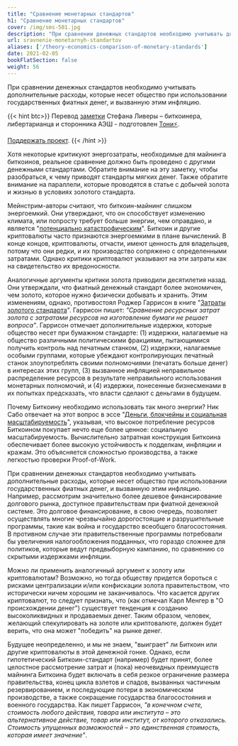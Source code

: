 ```yaml
---
title: "Сравнение монетарных стандартов"
h1: "Сравнение монетарных стандартов"
cover: /img/sms-501.jpg
description: "При сравнении денежных стандартов необходимо учитывать дополнительные расходы, которые несет общество при использовании государственных фиатных денег, и вызванную этим инфляцию."
url: sravnenie-monetarnyh-standartov
aliases: ['/theory-economics-comparison-of-monetary-standards']
date: 2021-02-05
bookFlatSection: false
weight: 56
---
```


При сравнении денежных стандартов необходимо учитывать дополнительные расходы, которые несет общество при использовании государственных фиатных денег, и вызванную этим инфляцию.

{{< hint btc>}}
Перевод [заметки](https://learn.saylor.org/mod/page/view.php?id=30722) Стефана Ливеры – биткоинера, либертарианца и сторонника АЭШ - подготовлен [Тони⚡️](https://snort.social/p/npub10awzknjg5r5lajnr53438ndcyjylgqsrnrtq5grs495v42qc6awsj45ys7). 

[Поддержать проект](/contribute/).
{{< /hint >}}

Хотя некоторые критикуют энергозатраты, необходимые для майнинга биткоинов, реальное сравнение должно быть проведено с другими денежными стандартами. Обратите внимание на эту заметку, чтобы разобраться, к чему приводят стандарты мягких денег. Также обратите внимание на параллели, которые проводятся в статье с добычей золота и жизнью в условиях золотого стандарта.

Мейнстрим-авторы считают, что биткоин-майнинг слишком энергоемкий. Они утверждают, что он способствует изменению климата, или попросту требует больше энергии, чем оправдано, и является "[потенциально катастрофическим](https://theconversation.com/the-utopian-currency-bitcoin-is-a-potentially-catastrophic-energy-guzzler-88871)". Биткоин и другие криптовалюты часто признаются энергоемкими в плане вычислений. В конце концов, криптовалюты, отчасти, имеют ценность для владельцев, потому что они редки, и их производство сопряжено с определенными затратами. Однако критики криптовалют указывают на эти затраты как на свидетельство их вредоносности.

Аналогичные аргументы критики золота приводили десятилетия назад. Они утверждали, что фиатный денежный стандарт более экономичен, чем золото, которое нужно физически добывать и хранить. Этим изменениям, однако, противостоял Роджер Гаррисон в книге "[Затраты золотого стандарта](https://webhome.auburn.edu/~garriro/g4gold.htm)". Гаррисон пишет: _"Сравнение ресурсных затрат золота с затратами ресурсов на изготовление бумаги не решает вопроса"_. Гаррисон отмечает дополнительные издержки, которые общество несет при бумажном стандарте: (1) издержки, налагаемые на общество различными политическими фракциями, пытающимися получить контроль над печатным станком, (2) издержки, налагаемые особыми группами, которые убеждают контролирующих печатный станок злоупотреблять своими полномочиями (печатать больше денег) в интересах этих групп, (3) вызванное инфляцией неправильное распределение ресурсов в результате неправильного использования монетарных полномочий, и (4) издержки, понесенные бизнесменами в их попытках предсказать, что власти сделают с деньгами в будущем.

Почему Биткоину необходимо использовать так много энергии? Ник Сабо отвечает на этот вопрос в эссе "[Деньги, блокчейны и социальная масштабируемость](/dengi-blokchejny-i-socialnaya-masshtabiruemost)", указывая, что высокое потребление ресурсов Биткоином покупает нечто еще более ценное: социальную масштабируемость. Вычислительно затратная конструкция Биткоина обеспечивает более высокую устойчивость к подделкам, инфляции и кражам. Это объясняется сложностью производства, а также легкостью проверки Proof-of-Work.

При сравнении денежных стандартов необходимо учитывать дополнительные расходы, которые несет общество при использовании государственных фиатных денег, и вызванную этим инфляцию. Например, рассмотрим значительно более дешевое финансирование долгового рынка, доступное правительствам при фиатной денежной системе. Это долговое финансирование, в свою очередь, позволяет осуществлять многие чрезвычайно дорогостоящие и разрушительные программы, такие как война и государство всеобщего благосостояния. В противном случае эти правительственные программы потребовали бы увеличения налогообложения подданных, что гораздо сложнее для политиков, которые ведут предвыборную кампанию, по сравнению со скрытыми издержками инфляции.

Можно ли применить аналогичный аргумент к золоту или криптовалютам? Возможно, но тогда обществу придется бороться с рисками централизации и/или конфискации золота правительством, что исторически ничем хорошим не заканчивалось. Что касается других криптовалют, то следует признать, что (как отмечал Карл Менгер в "О происхождении денег") существует тенденция к созданию высоколиквидных и продаваемых денег. Таким образом, человек, желающий спекулировать на золоте или криптовалюте, должен будет верить, что она может "победить" на рынке денег.

Будущее неопределенно, и мы не знаем, "выиграет" ли Биткоин или другие криптовалюты в этой денежной гонке. Однако, если гипотетический Биткоин-стандарт (например) будет принят, более целостное рассмотрение затрат и (пока) неочевидных преимуществ майнинга Биткоина будет включать в себя резкое ограничение размера правительства, конец цикла взлетов и спадов, вызванных частичным резервированием, и последующие потери в экономическом производстве, а также сокращение государства благосостояния и военного государства. Как пишет Гаррисон, _"в конечном счете, стоимость любого действия, товара или института – это альтернативное действие, товар или институт, от которого отказались. Стоимость упущенных возможностей – это единственная стоимость, которая имеет значение"_.